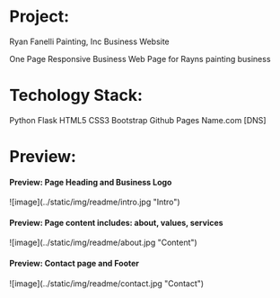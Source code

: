 <h1>Project:</h1>
<p>Ryan Fanelli Painting, Inc Business Website</h1>
<p>One Page Responsive Business Web Page for  Rayns painting business<p>

<h1>Techology Stack:</h1>
Python
Flask
HTML5
CSS3
Bootstrap
Github Pages
Name.com [DNS]
<h1>Preview:</h1>

<h4>Preview: Page Heading and Business Logo</h4>
![image](../static/img/readme/intro.jpg "Intro")
<h4>Preview: Page content includes: about, values, services</h4>
![image](../static/img/readme/about.jpg "Content")
<h4>Preview: Contact page and Footer</h4>
![image](../static/img/readme/contact.jpg "Contact")
